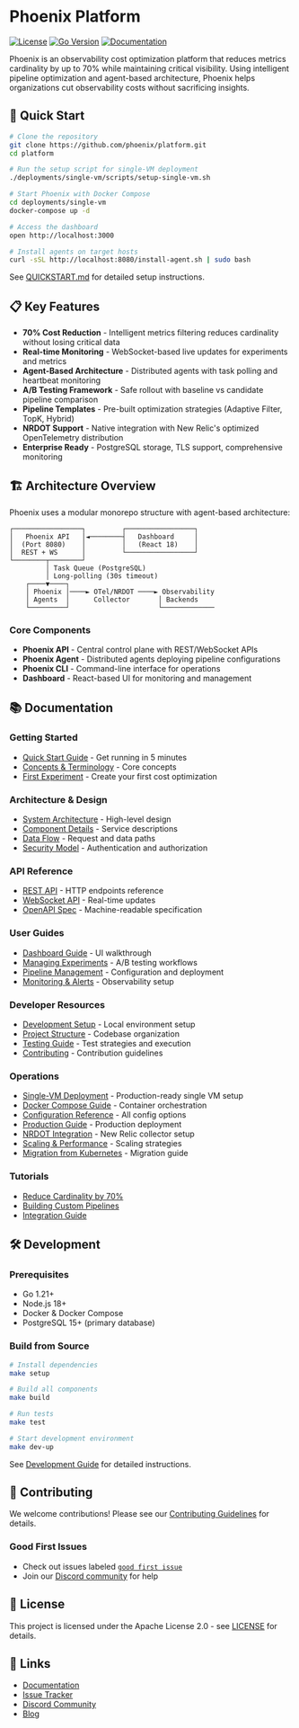 # Phoenix Platform

[![License](https://img.shields.io/badge/License-MIT-blue.svg)](LICENSE)
[![Go Version](https://img.shields.io/badge/Go-1.21%2B-blue)](go.mod)
[![Documentation](https://img.shields.io/badge/docs-latest-green)](docs/)

Phoenix is an observability cost optimization platform that reduces metrics cardinality by up to 70% while maintaining critical visibility. Using intelligent pipeline optimization and agent-based architecture, Phoenix helps organizations cut observability costs without sacrificing insights.

## 🚀 Quick Start

```bash
# Clone the repository
git clone https://github.com/phoenix/platform.git
cd platform

# Run the setup script for single-VM deployment
./deployments/single-vm/scripts/setup-single-vm.sh

# Start Phoenix with Docker Compose
cd deployments/single-vm
docker-compose up -d

# Access the dashboard
open http://localhost:3000

# Install agents on target hosts
curl -sSL http://localhost:8080/install-agent.sh | sudo bash
```

See [QUICKSTART.md](QUICKSTART.md) for detailed setup instructions.

## 📋 Key Features

- **70% Cost Reduction** - Intelligent metrics filtering reduces cardinality without losing critical data
- **Real-time Monitoring** - WebSocket-based live updates for experiments and metrics
- **Agent-Based Architecture** - Distributed agents with task polling and heartbeat monitoring
- **A/B Testing Framework** - Safe rollout with baseline vs candidate pipeline comparison
- **Pipeline Templates** - Pre-built optimization strategies (Adaptive Filter, TopK, Hybrid)
- **NRDOT Support** - Native integration with New Relic's optimized OpenTelemetry distribution
- **Enterprise Ready** - PostgreSQL storage, TLS support, comprehensive monitoring

## 🏗️ Architecture Overview

Phoenix uses a modular monorepo structure with agent-based architecture:

```
┌─────────────────┐         ┌─────────────────┐
│   Phoenix API   │◄────────┤   Dashboard     │
│  (Port 8080)    │         │   (React 18)    │
│  REST + WS      │         └─────────────────┘
└────────┬────────┘
         │ Task Queue (PostgreSQL)
         │ Long-polling (30s timeout)
    ┌────▼────┐
    │ Phoenix │────► OTel/NRDOT ────► Observability
    │ Agents  │      Collector       │ Backends
    └─────────┘                      └─────────────
```

### Core Components

- **Phoenix API** - Central control plane with REST/WebSocket APIs
- **Phoenix Agent** - Distributed agents deploying pipeline configurations
- **Phoenix CLI** - Command-line interface for operations
- **Dashboard** - React-based UI for monitoring and management

## 📚 Documentation

### Getting Started
- [Quick Start Guide](QUICKSTART.md) - Get running in 5 minutes
- [Concepts & Terminology](docs/getting-started/concepts.md) - Core concepts
- [First Experiment](docs/getting-started/first-experiment.md) - Create your first cost optimization

### Architecture & Design
- [System Architecture](docs/architecture/system-design.md) - High-level design
- [Component Details](docs/architecture/components.md) - Service descriptions
- [Data Flow](docs/architecture/data-flow.md) - Request and data paths
- [Security Model](docs/architecture/security.md) - Authentication and authorization

### API Reference
- [REST API](docs/api/rest-api.md) - HTTP endpoints reference
- [WebSocket API](docs/api/websocket-api.md) - Real-time updates
- [OpenAPI Spec](docs/api/openapi.yaml) - Machine-readable specification

### User Guides
- [Dashboard Guide](docs/user-guide/dashboard.md) - UI walkthrough
- [Managing Experiments](docs/user-guide/experiments.md) - A/B testing workflows
- [Pipeline Management](docs/user-guide/pipelines.md) - Configuration and deployment
- [Monitoring & Alerts](docs/user-guide/monitoring.md) - Observability setup

### Developer Resources
- [Development Setup](DEVELOPMENT_GUIDE.md) - Local environment setup
- [Project Structure](docs/developer-guide/project-structure.md) - Codebase organization
- [Testing Guide](docs/developer-guide/testing.md) - Test strategies and execution
- [Contributing](CONTRIBUTING.md) - Contribution guidelines

### Operations
- [Single-VM Deployment](deployments/single-vm/README.md) - Production-ready single VM setup
- [Docker Compose Guide](docs/operations/docker-compose.md) - Container orchestration
- [Configuration Reference](docs/operations/configuration.md) - All config options
- [Production Guide](docs/operations/OPERATIONS_GUIDE_COMPLETE.md) - Production deployment
- [NRDOT Integration](docs/operations/nrdot-integration.md) - New Relic collector setup
- [Scaling & Performance](docs/operations/scaling.md) - Scaling strategies
- [Migration from Kubernetes](MIGRATION_FROM_KUBERNETES.md) - Migration guide

### Tutorials
- [Reduce Cardinality by 70%](docs/tutorials/reduce-cardinality.md)
- [Building Custom Pipelines](docs/tutorials/custom-pipelines.md)
- [Integration Guide](docs/tutorials/integration-guide.md)

## 🛠️ Development

### Prerequisites

- Go 1.21+
- Node.js 18+
- Docker & Docker Compose
- PostgreSQL 15+ (primary database)

### Build from Source

```bash
# Install dependencies
make setup

# Build all components
make build

# Run tests
make test

# Start development environment
make dev-up
```

See [Development Guide](DEVELOPMENT_GUIDE.md) for detailed instructions.

## 🤝 Contributing

We welcome contributions! Please see our [Contributing Guidelines](CONTRIBUTING.md) for details.

### Good First Issues

- Check out issues labeled [`good first issue`](https://github.com/phoenix/platform/issues?q=label%3A%22good+first+issue%22)
- Join our [Discord community](https://discord.gg/phoenix) for help

## 📄 License

This project is licensed under the Apache License 2.0 - see [LICENSE](LICENSE) for details.

## 🔗 Links

- [Documentation](docs/)
- [Issue Tracker](https://github.com/phoenix/platform/issues)
- [Discord Community](https://discord.gg/phoenix)
- [Blog](https://phoenix.io/blog)